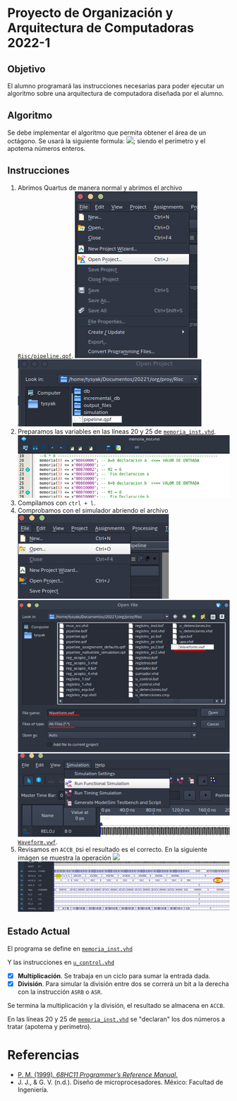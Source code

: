 # Proyecto de Organización y Arquitectura de Computadoras 2022-1

## Objetivo

El alumno programará las instrucciones necesarias para poder ejecutar un
algoritmo sobre una arquitectura de computadora diseñada por el alumno.

## Algoritmo

Se debe implementar el algoritmo que permita obtener el área de un octágono.
Se usará la siguiente formula: <img
src="https://render.githubusercontent.com/render/math?math=\frac{perimetro%20\times%20apotema}{2}">;
siendo el perímetro y el apotema números enteros.

## Instrucciones

1. Abrimos Quartus de manera normal y abrimos el archivo
   [`Risc/pipeline.qpf`](./Risc/pipeline.qpf).
   ![1](./img/1.png)
   ![2](./img/2.png)
2. Preparamos las variables en las líneas 20 y 25 de
[`memoria_inst.vhd`](./Risc/memoria_inst.vhd).
    ![3](./img/3.png)
3. Compilamos con `ctrl + l`.
3. Comprobamos con el simulador abriendo el archivo
   ![4](./img/4.png)
   ![5](./img/5.png)
   ![6](./img/6.png)
   [`Waveform.vwf`](./Risc/Waveform.vwf).
4. Revisamos en `ACCB_D`si el resultado es el correcto. En la siguiente imágen
   se muestra la operación  <img
src="https://render.githubusercontent.com/render/math?math=\frac{6%20\times%208}{2}">
    ![7](./img/7.png)


## Estado Actual

El programa se define en [`memoria_inst.vhd`](./Risc/memoria_inst.vhd)

Y las instrucciones en [`u_control.vhd`](./Risc/u_control.vhd)

- [X] **Multiplicación**. Se trabaja en un ciclo para sumar la entrada dada. 
- [X] **División**. Para simular la división entre dos se correrá un bit a la derecha con la instrucción `ASRB` o `ASR`.

Se termina la multiplicación y la división, el resultado se almacena en `ACCB`.

En las líneas 20 y 25 de [`memoria_inst.vhd`](./Risc/memoria_inst.vhd) se
"declaran" los dos números a tratar (apotema y perimetro).

# Referencias

+ [P. M. (1999). *68HC11 Programmer’s Reference Manual*.](https://ecampus.matc.edu/lokkenr/elctec-141/68hc11ur.pdf)
+ J. J., & G. V. (n.d.). Diseño de microprocesadores. México: Facultad de Ingeniería.
